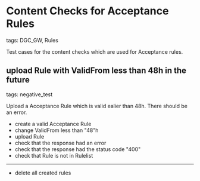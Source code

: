 # Content Checks for Acceptance Rules

tags: DGC_GW, Rules

Test cases for the content checks which are used for Acceptance rules.

## upload Rule with ValidFrom less than 48h in the future

tags: negative_test

Upload a Acceptance Rule which is valid ealier than 48h. There should be an error.

* create a valid Acceptance Rule
* change ValidFrom less than "48"h
* upload Rule
* check that the response had an error
* check that the response had the status code "400"
* check that Rule is not in Rulelist

___
* delete all created rules